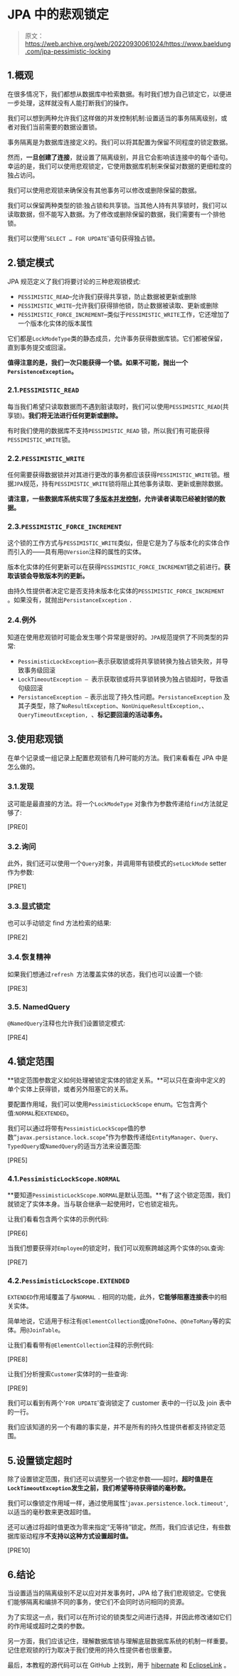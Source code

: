 # JPA 中的悲观锁定

> 原文：<https://web.archive.org/web/20220930061024/https://www.baeldung.com/jpa-pessimistic-locking>

## 1.概观

在很多情况下，我们都想从数据库中检索数据。有时我们想为自己锁定它，以便进一步处理，这样就没有人能打断我们的操作。

我们可以想到两种允许我们这样做的并发控制机制:设置适当的事务隔离级别，或者对我们当前需要的数据设置锁。

事务隔离是为数据库连接定义的。我们可以将其配置为保留不同程度的锁定数据。

然而，**一旦创建了连接**，就设置了隔离级别，并且它会影响该连接中的每个语句。幸运的是，我们可以使用悲观锁定，它使用数据库机制来保留对数据的更细粒度的独占访问。

我们可以使用悲观锁来确保没有其他事务可以修改或删除保留的数据。

我们可以保留两种类型的锁:独占锁和共享锁。当其他人持有共享锁时，我们可以读取数据，但不能写入数据。为了修改或删除保留的数据，我们需要有一个排他锁。

我们可以使用'`SELECT … FOR UPDATE`'语句获得独占锁。

## 2.锁定模式

JPA 规范定义了我们将要讨论的三种悲观锁模式:

*   `PESSIMISTIC_READ`–允许我们获得共享锁，防止数据被更新或删除
*   `PESSIMISTIC_WRITE`–允许我们获得排他锁，防止数据被读取、更新或删除
*   `PESSIMISTIC_FORCE_INCREMENT`–类似于`PESSIMISTIC_WRITE`工作，它还增加了一个版本化实体的版本属性

它们都是`LockModeType`类的静态成员，允许事务获得数据库锁。它们都被保留，直到事务提交或回滚。

**值得注意的是，我们一次只能获得一个锁。如果不可能，抛出一个`PersistenceException`。**

### 2.1.`PESSIMISTIC_READ`

每当我们希望只读取数据而不遇到脏读取时，我们可以使用`PESSIMISTIC_READ`(共享锁)。**我们将无法进行任何更新或删除。**

有时我们使用的数据库不支持`PESSIMISTIC_READ` 锁，所以我们有可能获得`PESSIMISTIC_WRITE`锁。

### 2.2.`PESSIMISTIC_WRITE`

任何需要获得数据锁并对其进行更改的事务都应该获得`PESSIMISTIC_WRITE`锁。根据`JPA`规范，持有`PESSIMISTIC_WRITE`锁将阻止其他事务读取、更新或删除数据。

**请注意，一些数据库系统实现了[多版本并发控制](https://web.archive.org/web/20220629004106/https://en.wikipedia.org/wiki/Multiversion_concurrency_control)，允许读者读取已经被封锁的数据。**

### 2.3.`PESSIMISTIC_FORCE_INCREMENT`

这个锁的工作方式与`PESSIMISTIC_WRITE`类似，但是它是为了与版本化的实体合作而引入的——具有用`@Version`注释的属性的实体。

版本化实体的任何更新可以在获得`PESSIMISTIC_FORCE_INCREMENT`锁之前进行。**获取该锁会导致版本列的更新。**

由持久性提供者决定它是否支持未版本化实体的`PESSIMISTIC_FORCE_INCREMENT` 。如果没有，就抛出`PersistanceException` `.`

### 2.4.例外

知道在使用悲观锁时可能会发生哪个异常是很好的。`JPA`规范提供了不同类型的异常:

*   `PessimisticLockException`–表示获取锁或将共享锁转换为独占锁失败，并导致事务级回滚
*   `LockTimeoutException – `表示获取锁或将共享锁转换为独占锁超时，导致语句级回滚
*   `PersistanceException –` 表示出现了持久性问题。`PersistanceException` 及其子类型，除了`NoResultException`、`NonUniqueResultException,`、`QueryTimeoutException, `、**标记要回滚的活动事务。**

## 3.使用悲观锁

在单个记录或一组记录上配置悲观锁有几种可能的方法。我们来看看在 JPA 中是怎么做的。

### 3.1.发现

这可能是最直接的方法。将一个`LockModeType` 对象作为参数传递给`find`方法就足够了:

[PRE0]

### 3.2.询问

此外，我们还可以使用一个`Query`对象，并调用带有锁模式的`setLockMode` setter 作为参数:

[PRE1]

### 3.3.显式锁定

也可以手动锁定 find 方法检索的结果:

[PRE2]

### 3.4.恢复精神

如果我们想通过`refresh `方法覆盖实体的状态，我们也可以设置一个锁:

[PRE3]

### 3.5\. NamedQuery

`@NamedQuery`注释也允许我们设置锁定模式:

[PRE4]

## 4.锁定范围

**锁定范围参数定义如何处理被锁定实体的锁定关系。**可以只在查询中定义的单个实体上获得锁，或者另外阻塞它的关系。

要配置作用域，我们可以使用`PessimisticLockScope` enum。它包含两个值:`NORMAL`和`EXTENDED`。

我们可以通过将带有`PessimisticLockScope`值的参数“`javax.persistance.lock.scope`”作为参数传递给`EntityManager`、`Query`、`TypedQuery`或`NamedQuery`的适当方法来设置范围:

[PRE5]

### 4.1.`PessimisticLockScope.NORMAL`

**要知道`PessimisticLockScope.NORMAL`是默认范围。**有了这个锁定范围，我们就锁定了实体本身。当与联合继承一起使用时，它也锁定祖先。

让我们看看包含两个实体的示例代码:

[PRE6]

当我们想要获得对`Employee`的锁定时，我们可以观察跨越这两个实体的`SQL`查询:

[PRE7]

### 4.2.`PessimisticLockScope.EXTENDED`

`EXTENDED`作用域覆盖了与`NORMAL` `.` 相同的功能，此外，**它能够阻塞连接表**中的相关实体。

简单地说，它适用于标注有`@ElementCollection`或`@OneToOne`、`@OneToMany`等的实体。用`@JoinTable`。

让我们看看带有`@ElementCollection`注释的示例代码:

[PRE8]

让我们分析搜索`Customer`实体时的一些查询:

[PRE9]

我们可以看到有两个'`FOR UPDATE`'查询锁定了 customer 表中的一行以及 join 表中的一行。

我们应该知道的另一个有趣的事实是，并不是所有的持久性提供者都支持锁定范围。

## 5.设置锁定超时

除了设置锁定范围，我们还可以调整另一个锁定参数——超时。**超时值是在`LockTimeoutException`发生之前，我们希望等待获得锁的毫秒数。**

我们可以像锁定作用域一样，通过使用属性'`javax.persistence.lock.timeout'`,以适当的毫秒数来更改超时值。

还可以通过将超时值更改为零来指定“无等待”锁定。然而，我们应该记住，有些数据库驱动程序**不支持以这种方式设置超时值。**

[PRE10]

## 6.结论

当设置适当的隔离级别不足以应对并发事务时，JPA 给了我们悲观锁定。它使我们能够隔离和编排不同的事务，使它们不会同时访问相同的资源。

为了实现这一点，我们可以在所讨论的锁类型之间进行选择，并因此修改诸如它们的作用域或超时之类的参数。

另一方面，我们应该记住，理解数据库锁与理解底层数据库系统的机制一样重要。记住悲观锁的行为取决于我们使用的持久性提供者也很重要。

最后，本教程的源代码可以在 GitHub 上找到，用于 [hibernate](https://web.archive.org/web/20220629004106/https://github.com/eugenp/tutorials/tree/master/persistence-modules/hibernate-jpa) 和 [EclipseLink](https://web.archive.org/web/20220629004106/https://github.com/eugenp/tutorials/tree/master/persistence-modules/spring-data-eclipselink) 。